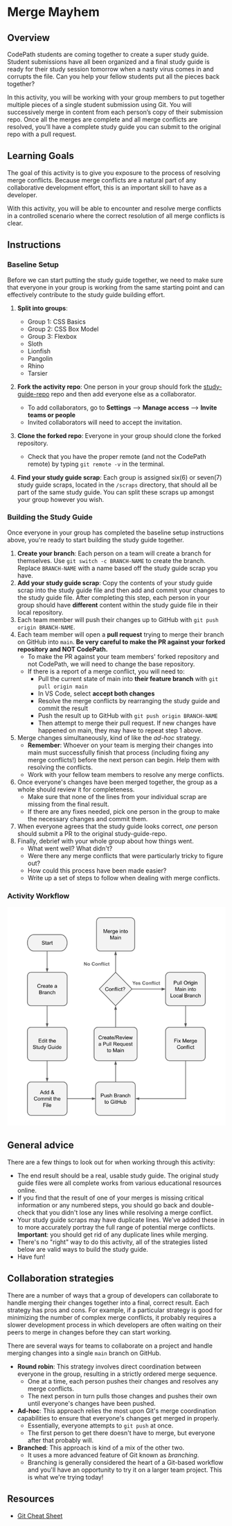 # Merge Mayhem

## Overview

CodePath students are coming together to create a super study guide. Student submissions have all been organized and a final study guide is ready for their study session tomorrow when a nasty virus comes in and corrupts the file. Can you help your fellow students put all the pieces back together?

In this activity, you will be working with your group members to put together multiple pieces of a single student submission using Git. You will successively merge in content from each person’s copy of their submission repo. Once all the merges are complete and all merge conflicts are resolved, you’ll have a complete study guide you can submit to the original repo with a pull request.

## Learning Goals

The goal of this activity is to give you exposure to the process of resolving merge conflicts. Because merge conflicts are a natural part of any collaborative development effort, this is an important skill to have as a developer.

With this activity, you will be able to encounter and resolve merge conflicts in a controlled scenario where the correct resolution of all merge conflicts is clear.

## Instructions

### Baseline Setup

Before we can start putting the study guide together, we need to make sure that everyone in your group is working from the same starting point and can effectively contribute to the study guide building effort.

<!--Update group names -->
1. **Split into groups**:
   - Group 1: CSS Basics
   - Group 2: CSS Box Model
   - Group 3: Flexbox
   - Sloth
   - Lionfish
   - Pangolin
   - Rhino
   - Tarsier

2. **Fork the activity repo**: One person in your group should fork the [study-guide-repo](./public-repo-link) <!--Insert public repo--> repo and then add everyone else as a collaborator.
    - To add collaborators, go to **Settings** --> **Manage access** --> **Invite teams or people**
    - Invited collaborators will need to accept the invitation.
3. **Clone the forked repo**: Everyone in your group should clone the forked repository.
    - Check that you have the proper remote (and not the CodePath remote) by typing `git remote -v` in the terminal.

4. **Find your study guide scrap**: Each group is assigned six(6) or seven(7) study guide scraps, located in the `/scraps` directory, that should all be part of the same study guide. You can split these scraps up amongst your group however you wish.

### Building the Study Guide

Once everyone in your group has completed the baseline setup instructions above, you're ready to start building the study guide together.

1. **Create your branch**: Each person on a team will create a branch for themselves. Use `git switch -c BRANCH-NAME` to create the branch. Replace `BRANCH-NAME` with a name based off the study guide scrap you have.
2. **Add your study guide scrap**: Copy the contents of your study guide scrap into the study guide file and then add and commit your changes to the study guide file. After completing this step, each person in your group should have **different** content within the study guide file in their local repository.
3. Each team member will push their changes up to GitHub with `git push origin BRANCH-NAME`.
4. Each team member will open a **pull request** trying to merge their branch on GitHub into `main`.  **Be very careful to make the PR against your forked repository and NOT CodePath.**
    - To make the PR against your team members' forked repository and not CodePath, we will need to change the base repository.
    - If there is a report of a merge conflict, you will need to:
       - Pull the current state of main into **their feature branch** with `git pull origin main`
       - In VS Code, select **accept both changes**
       - Resolve the merge conflicts by rearranging the study guide and commit the result
       - Push the result up to GitHub with `git push origin BRANCH-NAME`
       - Then attempt to merge their pull request. If new changes have happened on main, they may have to repeat step 1 above.
5. Merge changes simultaneously, kind of like the _ad-hoc_ strategy.
    - **Remember**: Whoever on your team is merging their changes into main must successfully finish that process (including fixing any merge conflicts!) before the next person can begin.  Help them with resolving the conflicts.
    - Work with your fellow team members to resolve any merge conflicts.
6. Once everyone's changes have been merged together, the group as a whole should review it for completeness.
    - Make sure that none of the lines from your individual scrap are missing from the final result.
    - If there are any fixes needed, pick one person in the group to make the necessary changes and commit them.
7. When everyone agrees that the study guide looks correct, _one_ person should submit a PR to the original study-guide-repo.
8. Finally, debrief with your whole group about how things went.
    - What went well? What didn't?
    - Were there any merge conflicts that were particularly tricky to figure out?
    - How could this process have been made easier?
    - Write up a set of steps to follow when dealing with merge conflicts.

### Activity Workflow

![activity workflow](./merge-mayhem.png)

## General advice

There are a few things to look out for when working through this activity:

- The end result should be a real, usable study guide. The original study guide files were all complete works from various educational resources online.
- If you find that the result of one of your merges is missing critical information or any numbered steps, you should go back and double-check that you didn't lose any lines while resolving a merge conflict.
- Your study guide scraps may have duplicate lines. We've added these in to more accurately portray the full range of potential merge conflicts. **Important**: you should get rid of any duplicate lines while merging.
- There's no "right" way to do this activity, all of the strategies listed below are valid ways to build the study guide.
- Have fun!

## Collaboration strategies

There are a number of ways that a group of developers can collaborate to handle merging their changes together into a final, correct result. Each strategy has pros and cons. For example, if a particular strategy is good for minimizing the number of complex merge conflicts, it probably requires a slower development process in which developers are often waiting on their peers to merge in changes before they can start working.

There are several ways for teams to collaborate on a project and handle merging changes into a single `main` branch on GitHub.

- **Round robin**: This strategy involves direct coordination between everyone in the group, resulting in a strictly ordered merge sequence.
  - One at a time, each person pushes their changes and resolves any merge conflicts.
  - The next person in turn pulls those changes and pushes their own until everyone's changes have been pushed.
- **Ad-hoc**: This approach relies the most upon Git's merge coordination capabilities to ensure that everyone's changes get merged in properly.
  - Essentially, everyone attempts to `git push` at once.
  - The first person to get there doesn't have to merge, but everyone after that probably will.
- **Branched**: This approach is kind of a mix of the other two.
  - It uses a more advanced feature of Git known as _branching_.
  - Branching is generally considered the heart of a Git-based workflow and you'll have an opportunity to try it on a larger team project. This is what we're trying today!

## Resources

- [Git Cheat Sheet](https://education.github.com/git-cheat-sheet-education.pdf)
